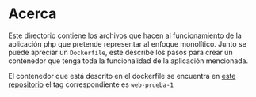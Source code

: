 # Acerca

Este directorio contiene los archivos que hacen al funcionamiento de la aplicación
php que pretende representar al enfoque monolítico. Junto se puede apreciar un `Dockerfile`,
este describe los pasos para crear un contenedor que tenga toda la funcionalidad de la
aplicación mencionada.

El contenedor que está descrito en el dockerfile se encuentra en
[este repositorio](https://hub.docker.com/r/crulises/jcs-demo) el tag correspondiente es
`web-prueba-1`